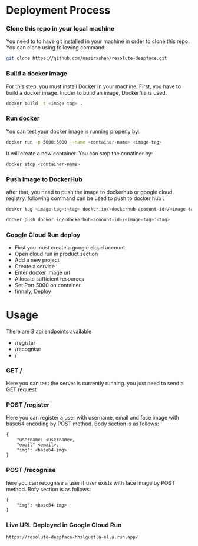 # Deployment Process
### Clone this repo in your local machine
You need to to have git installed in your machine in order to clone this repo. You can clone using following command:
``` bash
git clone https://github.com/nasirxshah/resolute-deepface.git
```
### Build a docker image
For this step, you must install Docker in your machine. First, you have to build a docker image. Inoder to build an image, Dockerfile is used.
``` bash
docker build -t <image-tag> .
```

### Run docker
You can test your docker image is running properly by:
``` bash
docker run -p 5000:5000 --name <container-name> <image-tag>
```
It will create a new container. You can stop the conatiner by:
``` bash
docker stop <container-name>
```
### Push Image to DockerHub
after that, you need to push the image to dockerhub or google cloud registry. following command can be used to push to docker hub :
``` bash
docker tag <image-tag>:<tag> docker.io/<dockerhub-acoount-id>/<image-tag>:<tag>
```
```bash
docker push docker.io/<dockerhub-acoount-id>/<image-tag>:<tag>
```

### Google Cloud Run deploy
- First you must create a google cloud account.
- Open cloud run in product section
- Add a new project
- Create a service
- Enter docker image url
- Allocate sufficient resources
- Set Port 5000 on container
- finnaly, Deploy

# Usage
There are 3 api endpoints available
- /register     
- /recognise    
- / 

### GET /
Here you can test the server is currently running.
you just need to send a GET request

### POST /register
Here you can register a user with username, email and face image with base64 encoding by POST method. Body section is as follows:

```code
{
    "username: <username>,
    "email" <email>,
    "img": <base64-img>
}
```

### POST /recognise
here you can recognise a user if user exists with face image by POST method. Bofy section is as follows:
```code
{
    "img": <base64-img>
}
```


### Live URL Deployed in Google Cloud Run
```
https://resolute-deepface-hhslguetla-el.a.run.app/
```

